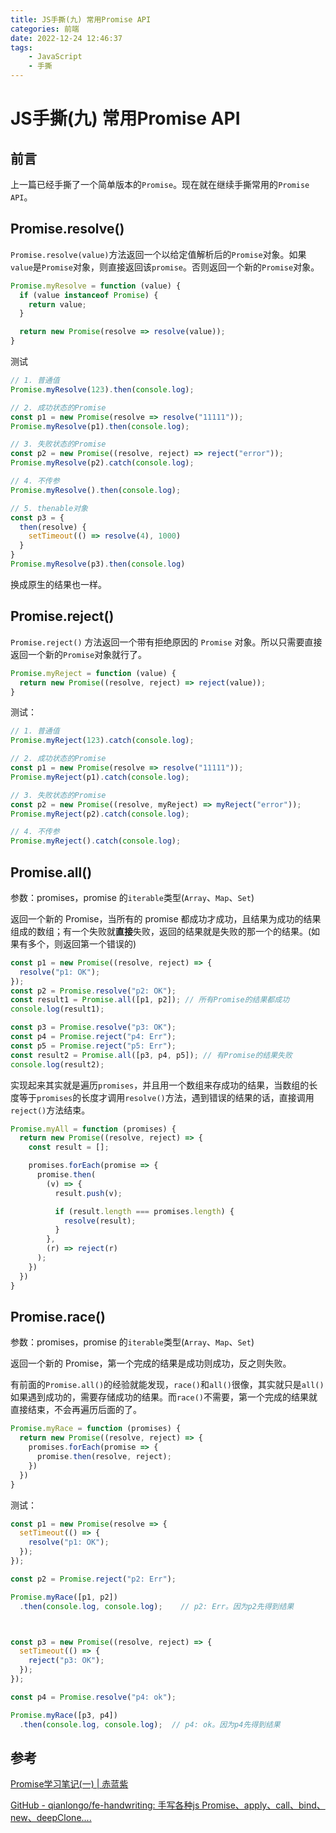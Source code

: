 ```yaml
---
title: JS手撕(九) 常用Promise API
categories: 前端
date: 2022-12-24 12:46:37
tags:
    - JavaScript
    - 手撕
---
```


# JS手撕(九) 常用Promise API

## 前言

上一篇已经手撕了一个简单版本的`Promise`。现在就在继续手撕常用的`Promise API`。

## Promise.resolve()

`Promise.resolve(value)`方法返回一个以给定值解析后的`Promise`对象。如果`value`是`Promise`对象，则直接返回该`promise`。否则返回一个新的`Promise`对象。

```js
Promise.myResolve = function (value) {
  if (value instanceof Promise) {
    return value;
  }

  return new Promise(resolve => resolve(value));
}
```

测试

```js
// 1. 普通值
Promise.myResolve(123).then(console.log);

// 2. 成功状态的Promise
const p1 = new Promise(resolve => resolve("11111"));
Promise.myResolve(p1).then(console.log);

// 3. 失败状态的Promise
const p2 = new Promise((resolve, reject) => reject("error"));
Promise.myResolve(p2).catch(console.log);

// 4. 不传参
Promise.myResolve().then(console.log);

// 5. thenable对象
const p3 = {
  then(resolve) {
    setTimeout(() => resolve(4), 1000)
  }
}
Promise.myResolve(p3).then(console.log) 
```

换成原生的结果也一样。

## Promise.reject()

`Promise.reject()` 方法返回一个带有拒绝原因的 `Promise` 对象。所以只需要直接返回一个新的`Promise`对象就行了。

```js
Promise.myReject = function (value) {
  return new Promise((resolve, reject) => reject(value));
}
```

测试：

```js
// 1. 普通值
Promise.myReject(123).catch(console.log);

// 2. 成功状态的Promise
const p1 = new Promise(resolve => resolve("11111"));
Promise.myReject(p1).catch(console.log);

// 3. 失败状态的Promise
const p2 = new Promise((resolve, myReject) => myReject("error"));
Promise.myReject(p2).catch(console.log);

// 4. 不传参
Promise.myReject().catch(console.log); 
```

## Promise.all()

参数：promises，promise 的`iterable`类型(`Array`、`Map`、`Set`)

返回一个新的 Promise，当所有的 promise 都成功才成功，且结果为成功的结果组成的数组；有一个失败就**直接**失败，返回的结果就是失败的那一个的结果。(如果有多个，则返回第一个错误的)

```js
const p1 = new Promise((resolve, reject) => {
  resolve("p1: OK");
});
const p2 = Promise.resolve("p2: OK");
const result1 = Promise.all([p1, p2]); // 所有Promise的结果都成功
console.log(result1);

const p3 = Promise.resolve("p3: OK");
const p4 = Promise.reject("p4: Err");
const p5 = Promise.reject("p5: Err");
const result2 = Promise.all([p3, p4, p5]); // 有Promise的结果失败
console.log(result2);
```

实现起来其实就是遍历`promises`，并且用一个数组来存成功的结果，当数组的长度等于`promises`的长度才调用`resolve()`方法，遇到错误的结果的话，直接调用`reject()`方法结束。

```js
Promise.myAll = function (promises) {
  return new Promise((resolve, reject) => {
    const result = [];

    promises.forEach(promise => {
      promise.then(
        (v) => {
          result.push(v);

          if (result.length === promises.length) {
            resolve(result);
          }
        },
        (r) => reject(r)
      );
    })
  })
}
```

## Promise.race()

参数：promises，promise 的`iterable`类型(`Array`、`Map`、`Set`)

返回一个新的 Promise，第一个完成的结果是成功则成功，反之则失败。

有前面的`Promise.all()`的经验就能发现，`race()`和`all()`很像，其实就只是`all()`如果遇到成功的，需要存储成功的结果。而`race()`不需要，第一个完成的结果就直接结束，不会再遍历后面的了。

```js
Promise.myRace = function (promises) {
  return new Promise((resolve, reject) => {
    promises.forEach(promise => {
      promise.then(resolve, reject);
    })
  })
}
```

测试：

```js
const p1 = new Promise(resolve => {
  setTimeout(() => {
    resolve("p1: OK");
  });
});

const p2 = Promise.reject("p2: Err");

Promise.myRace([p1, p2])
  .then(console.log, console.log);    // p2: Err。因为p2先得到结果



const p3 = new Promise((resolve, reject) => {
  setTimeout(() => {
    reject("p3: OK");
  });
});

const p4 = Promise.resolve("p4: ok");

Promise.myRace([p3, p4])
  .then(console.log, console.log);  // p4: ok。因为p4先得到结果
```

## 参考

[Promise学习笔记(一) | 赤蓝紫](https://www.clzczh.top/2022/03/05/promise-1)

[GitHub - qianlongo/fe-handwriting: 手写各种js Promise、apply、call、bind、new、deepClone....](https://github.com/qianlongo/fe-handwriting)
